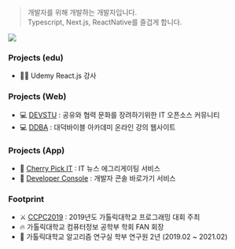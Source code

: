 > 개발자를 위해 개발하는 개발자입니다.\
> Typescript, Next.js, ReactNative를 즐겁게 합니다.

![](https://readme-stickers.vercel.app/api/kodeveloper?name=%EC%9D%B4%EC%A0%95%ED%99%98)

### Projects (edu)
- 👨‍🎓 Udemy React.js 강사

### Projects (Web)
- 💻 [DEVSTU](https://devstu.co.kr/) : 공유와 협력 문화를 장려하기위한 IT 오픈소스 커뮤니티
- 💻 [DDBA](https://ddba.or.kr/) : 대덕바이블 아카데미 온라인 강의 웹사이트

### Projects (App)
- 🍒 [Cherry Pick IT](https://play.google.com/store/apps/details?id=com.cherrypick_it) : IT 뉴스 에그리게이팅 서비스
- 🏹 [Developer Console](https://play.google.com/store/apps/details?id=com.developer_console) : 개발자 콘솔 바로가기 서비스

### Footprint
- ⚔️ [CCPC2019](https://ccpc2019.github.io/) : 2019년도 가톨릭대학교 프로그래밍 대회 주최
- 🔥  가톨릭대학교 컴퓨터정보 공학부 학회 FAN 회장
- 🔎 가톨릭대학교 알고리즘 연구실 학부 연구원 2년 (2019.02 ~ 2021.02)
